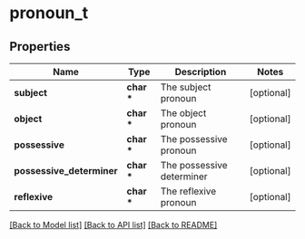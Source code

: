 # pronoun_t

## Properties
Name | Type | Description | Notes
------------ | ------------- | ------------- | -------------
**subject** | **char \*** | The subject pronoun | [optional] 
**object** | **char \*** | The object pronoun | [optional] 
**possessive** | **char \*** | The possessive pronoun | [optional] 
**possessive_determiner** | **char \*** | The possessive determiner | [optional] 
**reflexive** | **char \*** | The reflexive pronoun | [optional] 

[[Back to Model list]](../README.md#documentation-for-models) [[Back to API list]](../README.md#documentation-for-api-endpoints) [[Back to README]](../README.md)


